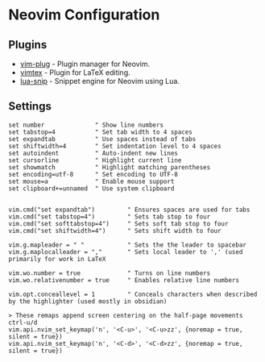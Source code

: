 # Neovim Configuration

## Plugins
- [vim-plug](https://github.com/junegunn/vim-plug) - Plugin manager for Neovim.
- [vimtex](https://github.com/lervag/vimtex) - Plugin for LaTeX editing.
- [lua-snip](https://github.com/L3MON4D3/LuaSnip) - Snippet engine for Neovim using Lua.

## Settings
```vim
set number              " Show line numbers
set tabstop=4           " Set tab width to 4 spaces
set expandtab           " Use spaces instead of tabs
set shiftwidth=4        " Set indentation level to 4 spaces
set autoindent          " Auto-indent new lines
set cursorline          " Highlight current line
set showmatch           " Highlight matching parentheses
set encoding=utf-8      " Set encoding to UTF-8
set mouse=a             " Enable mouse support
set clipboard+=unnamed  " Use system clipboard


vim.cmd("set expandtab")         " Ensures spaces are used for tabs
vim.cmd("set tabstop=4")         " Sets tab stop to four
vim.cmd("set softtabstop=4")     " Sets soft tab stop to four
vim.cmd("set shiftwidth=4")      " Sets shift width to four

vim.g.mapleader = " "            " Sets the the leader to spacebar
vim.g.maplocalleader = ","       " Sets local leader to ',' (used primarily for work in LaTeX

vim.wo.number = true             " Turns on line numbers
vim.wo.relativenumber = true     " Enables relative line numbers

vim.opt.conceallevel = 1         " Conceals characters when described by the highlighter (used mostly in obsidian)

> These remaps append screen centering on the half-page movements ctrl-u/d 
vim.api.nvim_set_keymap('n', '<C-u>', '<C-u>zz', {noremap = true, silent = true})
vim.api.nvim_set_keymap('n', '<C-d>', '<C-d>zz', {noremap = true, silent = true})
